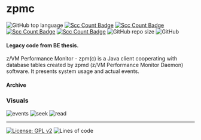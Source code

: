 # zpmc

![GitHub top language](https://img.shields.io/github/languages/top/pak-center/zpmc?style=plastic)
[![Scc Count Badge](https://sloc.xyz/github/pak-center/zpmc/)](https://github.com/pak-center/zpmc/)
[![Scc Count Badge](https://sloc.xyz/github/pak-center/zpmc/?category=code)](https://github.com/pak-center/zpmc/)
[![Scc Count Badge](https://sloc.xyz/github/pak-center/zpmc/?category=comments)](https://github.com/pak-center/zpmc/)
[![Scc Count Badge](https://sloc.xyz/github/pak-center/zpmc/?category=blanks)](https://github.com/pak-center/zpmc/)
![GitHub repo size](https://img.shields.io/github/repo-size/pak-center/zpmc?style=plastic)
![GitHub](https://img.shields.io/github/license/pak-center/zpmc?style=plastic)

#### Legacy code from BE thesis.

z/VM Performance Monitor - zpm(c) is a Java client cooperating with database tables created by zpmd (z/VM Performance Monitor Daemon) software. It presents system usage and actual events. 

#### Archive

### Visuals

![events](https://user-images.githubusercontent.com/125362872/224530851-0768f86d-ddd7-4c0b-87a1-1a8147a73cec.jpg)
![seek](https://user-images.githubusercontent.com/125362872/224530858-dce31fa6-b90c-4e37-a54e-9b576cf921e2.jpg)
![read](https://user-images.githubusercontent.com/125362872/224530861-8911ed2f-612c-42b4-8e35-3b1cb267f536.jpg)

---

[![License: GPL v2](https://img.shields.io/badge/License-GPL_v2-blue.svg)](https://www.gnu.org/licenses/old-licenses/gpl-2.0.en.html)
![Lines of code](https://img.shields.io/tokei/lines/github/pak-center/zpmc?label=total%20lines%20of%20code&style=plastic)
